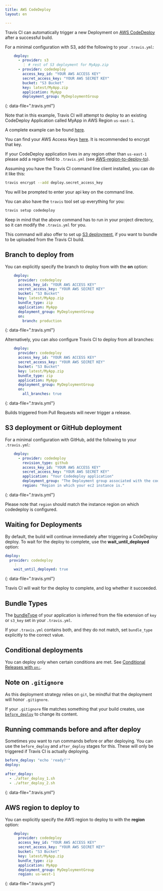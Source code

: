 ```yaml
---
title: AWS CodeDeploy
layout: en

---
```


Travis CI can automatically trigger a new Deployment on [AWS CodeDeploy](http://aws.amazon.com/documentation/codedeploy/) after a successful build.



For a minimal configuration with S3, add the following to your `.travis.yml`:

```yaml
    deploy:
      - provider: s3
        ⋮ # rest of S3 deployment for MyApp.zip
      - provider: codedeploy
        access_key_id: "YOUR AWS ACCESS KEY"
        secret_access_key: "YOUR AWS SECRET KEY"
        bucket: "S3 Bucket"
        key: latest/MyApp.zip
        application: MyApp
        deployment_group: MyDeploymentGroup
```
{: data-file=".travis.yml"}

Note that in this example, Travis CI will attempt to deploy to an existing CodeDeploy Application called MyApp in AWS Region `us-east-1`.  

A complete example can be found [here](https://github.com/travis-ci/cat-party/blob/master/.travis.yml).

You can find your AWS Access Keys [here](https://console.aws.amazon.com/iam/home?#security_credential). It is recommended to encrypt that key.

If your CodeDeploy application lives in any region other than `us-east-1` please add a region field to `.travis.yml` (see [AWS-region-to-deploy-to](https://docs.travis-ci.com/user/deployment/codedeploy#AWS-region-to-deploy-to)).

Assuming you have the Travis CI command line client installed, you can do it like this:

```bash
travis encrypt --add deploy.secret_access_key
```

You will be prompted to enter your api key on the command line.

You can also have the `travis` tool set up everything for you:

```bash
travis setup codedeploy
```

Keep in mind that the above command has to run in your project directory, so it can modify the `.travis.yml` for you.

This command will also offer to set up [S3 deployment](http://docs.travis-ci.com/user/deployment/s3/), if you want to bundle to be uploaded from the Travis CI build.

## Branch to deploy from

You can explicitly specify the branch to deploy from with the **on** option:

```yaml
    deploy:
      provider: codedeploy
      access_key_id: "YOUR AWS ACCESS KEY"
      secret_access_key: "YOUR AWS SECRET KEY"
      bucket: "S3 Bucket"
      key: latest/MyApp.zip
      bundle_type: zip
      application: MyApp
      deployment_group: MyDeploymentGroup
      on:
        branch: production
```
{: data-file=".travis.yml"}

Alternatively, you can also configure Travis CI to deploy from all branches:

```yaml
    deploy:
      provider: codedeploy
      access_key_id: "YOUR AWS ACCESS KEY"
      secret_access_key: "YOUR AWS SECRET KEY"
      bucket: "S3 Bucket"
      key: latest/MyApp.zip
      bundle_type: zip
      application: MyApp
      deployment_group: MyDeploymentGroup
      on:
        all_branches: true
```
{: data-file=".travis.yml"}

Builds triggered from Pull Requests will never trigger a release.

## S3 deployment or GitHub deployment

For a minimal configuration with GitHub, add the following to your `.travis.yml`:

```yaml
    deploy:
      - provider: codedeploy
        revision_type: github
        access_key_id: "YOUR AWS ACCESS KEY"
        secret_access_key: "YOUR AWS SECRET KEY"
        application: "Your Codedeploy application"
        deployment_group: "The Deployment group associated with the codedeploy application"
        region: "Region in which your ec2 instance is."
```
{: data-file=".travis.yml"}

Please note that `region` should match the instance region on which codedeploy is configured.

## Waiting for Deployments

By default, the build will continue immediately after triggering a CodeDeploy deploy. To wait for the deploy to complete, use the **wait_until_deployed** option:

```yaml
deploy:
  provider: codedeploy
    ⋮
    wait_until_deployed: true
```
{: data-file=".travis.yml"}

Travis CI will wait for the deploy to complete, and log whether it succeeded.

## Bundle Types

The [bundleType](http://docs.aws.amazon.com/codedeploy/latest/APIReference/API_S3Location.html#CodeDeploy-Type-S3Location-bundleType) of your application is inferred from the file extension of `key` or `s3_key` set in your `.travis.yml`.

If your `.travis.yml` contains both, and they do not match, set `bundle_type` explicitly to the correct value.


## Conditional deployments

You can deploy only when certain conditions are met.
See [Conditional Releases with `on:`](/user/deployment#conditional-releases-with-on).

## Note on `.gitignore`

As this deployment strategy relies on `git`, be mindful that the deployment will
honor `.gitignore`.

If your `.gitignore` file matches something that your build creates, use
[`before_deploy`](#Running-commands-before-and-after-deploy) to change
its content.

## Running commands before and after deploy

Sometimes you want to run commands before or after deploying. You can use the `before_deploy` and `after_deploy` stages for this. These will only be triggered if Travis CI is actually deploying.

```yaml
before_deploy: "echo 'ready?'"
deploy:
  ..
after_deploy:
  - ./after_deploy_1.sh
  - ./after_deploy_2.sh
```
{: data-file=".travis.yml"}

## AWS region to deploy to

You can explicitly specify the AWS region to deploy to with the **region** option:

```yaml
    deploy:
      provider: codedeploy
      access_key_id: "YOUR AWS ACCESS KEY"
      secret_access_key: "YOUR AWS SECRET KEY"
      bucket: "S3 Bucket"
      key: latest/MyApp.zip
      bundle_type: zip
      application: MyApp
      deployment_group: MyDeploymentGroup
      region: us-west-1
```
{: data-file=".travis.yml"}
